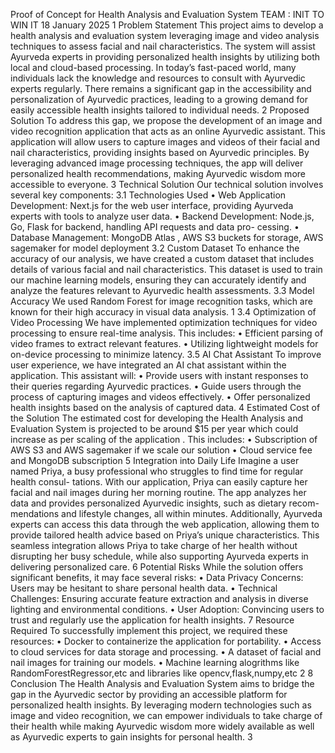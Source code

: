 Proof of Concept for Health Analysis and Evaluation System
TEAM : INIT TO WIN IT
18 January 2025
1 Problem Statement
This project aims to develop a health analysis and evaluation system leveraging image and video analysis
techniques to assess facial and nail characteristics. The system will assist Ayurveda experts in providing
personalized health insights by utilizing both local and cloud-based processing. In today’s fast-paced
world, many individuals lack the knowledge and resources to consult with Ayurvedic experts regularly.
There remains a significant gap in the accessibility and personalization of Ayurvedic practices, leading
to a growing demand for easily accessible health insights tailored to individual needs.
2 Proposed Solution
To address this gap, we propose the development of an image and video recognition application that
acts as an online Ayurvedic assistant. This application will allow users to capture images and videos
of their facial and nail characteristics, providing insights based on Ayurvedic principles. By leveraging
advanced image processing techniques, the app will deliver personalized health recommendations, making
Ayurvedic wisdom more accessible to everyone.
3 Technical Solution
Our technical solution involves several key components:
3.1 Technologies Used
• Web Application Development: Next.js for the web user interface, providing Ayurveda experts
with tools to analyze user data.
• Backend Development: Node.js, Go, Flask for backend, handling API requests and data pro-
cessing.
• Database Management: MongoDB Atlas , AWS S3 buckets for storage, AWS sagemaker for
model deployment
3.2 Custom Dataset
To enhance the accuracy of our analysis, we have created a custom dataset that includes details of various
facial and nail characteristics. This dataset is used to train our machine learning models, ensuring they
can accurately identify and analyze the features relevant to Ayurvedic health assessments.
3.3 Model Accuracy
We used Random Forest for image recognition tasks, which are known for their high accuracy in visual
data analysis.
1
3.4 Optimization of Video Processing
We have implemented optimization techniques for video processing to ensure real-time analysis. This
includes:
• Efficient parsing of video frames to extract relevant features.
• Utilizing lightweight models for on-device processing to minimize latency.
3.5 AI Chat Assistant
To improve user experience, we have integrated an AI chat assistant within the application. This assistant
will:
• Provide users with instant responses to their queries regarding Ayurvedic practices.
• Guide users through the process of capturing images and videos effectively.
• Offer personalized health insights based on the analysis of captured data.
4 Estimated Cost of the Solution
The estimated cost for developing the Health Analysis and Evaluation System is projected to be around
$15 per year which could increase as per scaling of the application . This includes:
• Subscription of AWS S3 and AWS sagemaker if we scale our solution
• Cloud service fee and MongoDB subscription
5 Integration into Daily Life
Imagine a user named Priya, a busy professional who struggles to find time for regular health consul-
tations. With our application, Priya can easily capture her facial and nail images during her morning
routine. The app analyzes her data and provides personalized Ayurvedic insights, such as dietary recom-
mendations and lifestyle changes, all within minutes. Additionally, Ayurveda experts can access this data
through the web application, allowing them to provide tailored health advice based on Priya’s unique
characteristics. This seamless integration allows Priya to take charge of her health without disrupting
her busy schedule, while also supporting Ayurveda experts in delivering personalized care.
6 Potential Risks
While the solution offers significant benefits, it may face several risks:
• Data Privacy Concerns: Users may be hesitant to share personal health data.
• Technical Challenges: Ensuring accurate feature extraction and analysis in diverse lighting and
environmental conditions.
• User Adoption: Convincing users to trust and regularly use the application for health insights.
7 Resource Required
To successfully implement this project, we required these resources:
• Docker to containerize the application for portability.
• Access to cloud services for data storage and processing.
• A dataset of facial and nail images for training our models.
• Machine learning alogrithms like RandomForestRegressor,etc and libraries like opencv,flask,numpy,etc
2
8 Conclusion
The Health Analysis and Evaluation System aims to bridge the gap in the Ayurvedic sector by providing
an accessible platform for personalized health insights. By leveraging modern technologies such as image
and video recognition, we can empower individuals to take charge of their health while making Ayurvedic
wisdom more widely available as well as Ayurvedic experts to gain insights for personal health.
3
